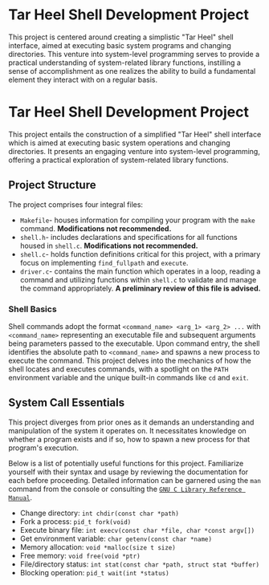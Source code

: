 # Tar Heel Shell Development Project
This project is centered around creating a simplistic "Tar Heel" shell interface, aimed at executing basic system programs and changing directories. This venture into system-level programming serves to provide a practical understanding of system-related library functions, instilling a sense of accomplishment as one realizes the ability to build a fundamental element they interact with on a regular basis.

# Tar Heel Shell Development Project

This project entails the construction of a simplified "Tar Heel" shell interface which is aimed at executing basic system operations and changing directories. It presents an engaging venture into system-level programming, offering a practical exploration of system-related library functions.

## Project Structure
The project comprises four integral files:
* `Makefile`- houses information for compiling your program with the `make` command. **Modifications not recommended.**
* `shell.h`- includes declarations and specifications for all functions housed in `shell.c`. **Modifications not recommended.**
* `shell.c`- holds function definitions critical for this project, with a primary focus on implementing `find_fullpath` and `execute`.
* `driver.c`- contains the main function which operates in a loop, reading a command and utilizing functions within `shell.c` to validate and manage the command appropriately. **A preliminary review of this file is advised.**

### Shell Basics
Shell commands adopt the format `<command_name> <arg_1> <arg_2> ...` with `<command_name>` representing an executable file and subsequent arguments being parameters passed to the executable. Upon command entry, the shell identifies the absolute path to `<command_name>` and spawns a new process to execute the command. This project delves into the mechanics of how the shell locates and executes commands, with a spotlight on the `PATH` environment variable and the unique built-in commands like `cd` and `exit`.

## System Call Essentials
This project diverges from prior ones as it demands an understanding and manipulation of the system it operates on. It necessitates knowledge on whether a program exists and if so, how to spawn a new process for that program's execution.

Below is a list of potentially useful functions for this project. Familiarize yourself with their syntax and usage by reviewing the documentation for each before proceeding. Detailed information can be garnered using the `man` command from the console or consulting the [`GNU C Library Reference Manual`](https://www.gnu.org/software/libc/manual/html_node/index.html).

* Change directory: `int chdir(const char *path)`
* Fork a process: `pid_t fork(void)`
* Execute binary file: `int execv(const char *file, char *const argv[])`
* Get environment variable: `char getenv(const char *name)`
* Memory allocation: `void *malloc(size t size)`
* Free memory: `void free(void *ptr)`
* File/directory status: `int stat(const char *path, struct stat *buffer)`
* Blocking operation: `pid_t wait(int *status)`

